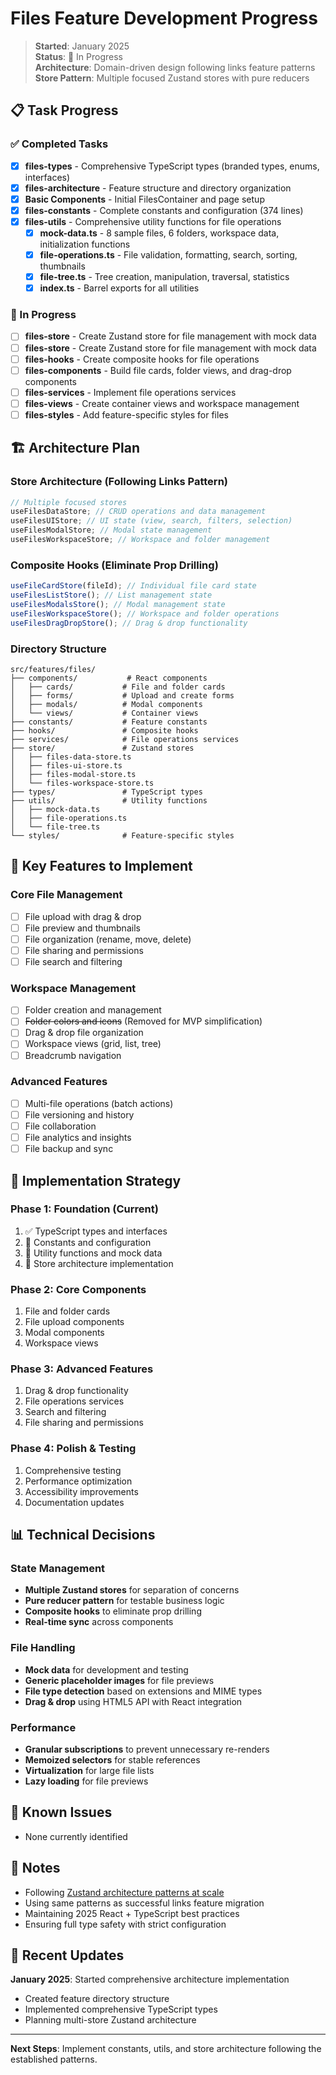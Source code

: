 # Files Feature Development Progress

> **Started**: January 2025  
> **Status**: 🚧 In Progress  
> **Architecture**: Domain-driven design following links feature patterns  
> **Store Pattern**: Multiple focused Zustand stores with pure reducers

## 📋 Task Progress

### ✅ Completed Tasks

- [x] **files-types** - Comprehensive TypeScript types (branded types, enums, interfaces)
- [x] **files-architecture** - Feature structure and directory organization
- [x] **Basic Components** - Initial FilesContainer and page setup
- [x] **files-constants** - Complete constants and configuration (374 lines)
- [x] **files-utils** - Comprehensive utility functions for file operations
  - [x] **mock-data.ts** - 8 sample files, 6 folders, workspace data, initialization functions
  - [x] **file-operations.ts** - File validation, formatting, search, sorting, thumbnails
  - [x] **file-tree.ts** - Tree creation, manipulation, traversal, statistics
  - [x] **index.ts** - Barrel exports for all utilities

### 🚧 In Progress

- [ ] **files-store** - Create Zustand store for file management with mock data
- [ ] **files-store** - Create Zustand store for file management with mock data
- [ ] **files-hooks** - Create composite hooks for file operations
- [ ] **files-components** - Build file cards, folder views, and drag-drop components
- [ ] **files-services** - Implement file operations services
- [ ] **files-views** - Create container views and workspace management
- [ ] **files-styles** - Add feature-specific styles for files

## 🏗️ Architecture Plan

### **Store Architecture** (Following Links Pattern)

```typescript
// Multiple focused stores
useFilesDataStore; // CRUD operations and data management
useFilesUIStore; // UI state (view, search, filters, selection)
useFilesModalStore; // Modal state management
useFilesWorkspaceStore; // Workspace and folder management
```

### **Composite Hooks** (Eliminate Prop Drilling)

```typescript
useFileCardStore(fileId); // Individual file card state
useFilesListStore(); // List management state
useFilesModalsStore(); // Modal management state
useFilesWorkspaceStore(); // Workspace and folder operations
useFilesDragDropStore(); // Drag & drop functionality
```

### **Directory Structure**

```
src/features/files/
├── components/           # React components
│   ├── cards/           # File and folder cards
│   ├── forms/           # Upload and create forms
│   ├── modals/          # Modal components
│   └── views/           # Container views
├── constants/           # Feature constants
├── hooks/               # Composite hooks
├── services/            # File operations services
├── store/               # Zustand stores
│   ├── files-data-store.ts
│   ├── files-ui-store.ts
│   ├── files-modal-store.ts
│   └── files-workspace-store.ts
├── types/               # TypeScript types
├── utils/               # Utility functions
│   ├── mock-data.ts
│   ├── file-operations.ts
│   └── file-tree.ts
└── styles/              # Feature-specific styles
```

## 🎯 Key Features to Implement

### **Core File Management**

- [ ] File upload with drag & drop
- [ ] File preview and thumbnails
- [ ] File organization (rename, move, delete)
- [ ] File sharing and permissions
- [ ] File search and filtering

### **Workspace Management**

- [ ] Folder creation and management
- [ ] ~~Folder colors and icons~~ (Removed for MVP simplification)
- [ ] Drag & drop file organization
- [ ] Workspace views (grid, list, tree)
- [ ] Breadcrumb navigation

### **Advanced Features**

- [ ] Multi-file operations (batch actions)
- [ ] File versioning and history
- [ ] File collaboration
- [ ] File analytics and insights
- [ ] File backup and sync

## 🔄 Implementation Strategy

### **Phase 1: Foundation** (Current)

1. ✅ TypeScript types and interfaces
2. 🚧 Constants and configuration
3. 🚧 Utility functions and mock data
4. 🚧 Store architecture implementation

### **Phase 2: Core Components**

1. File and folder cards
2. File upload components
3. Modal components
4. Workspace views

### **Phase 3: Advanced Features**

1. Drag & drop functionality
2. File operations services
3. Search and filtering
4. File sharing and permissions

### **Phase 4: Polish & Testing**

1. Comprehensive testing
2. Performance optimization
3. Accessibility improvements
4. Documentation updates

## 📊 Technical Decisions

### **State Management**

- **Multiple Zustand stores** for separation of concerns
- **Pure reducer pattern** for testable business logic
- **Composite hooks** to eliminate prop drilling
- **Real-time sync** across components

### **File Handling**

- **Mock data** for development and testing
- **Generic placeholder images** for file previews
- **File type detection** based on extensions and MIME types
- **Drag & drop** using HTML5 API with React integration

### **Performance**

- **Granular subscriptions** to prevent unnecessary re-renders
- **Memoized selectors** for stable references
- **Virtualization** for large file lists
- **Lazy loading** for file previews

## 🐛 Known Issues

- None currently identified

## 📝 Notes

- Following [Zustand architecture patterns at scale](https://brainhub.eu/library/zustand-architecture-patterns-at-scale)
- Using same patterns as successful links feature migration
- Maintaining 2025 React + TypeScript best practices
- Ensuring full type safety with strict configuration

## 🔄 Recent Updates

**January 2025**: Started comprehensive architecture implementation

- Created feature directory structure
- Implemented comprehensive TypeScript types
- Planning multi-store Zustand architecture

---

**Next Steps**: Implement constants, utils, and store architecture following the established patterns.
